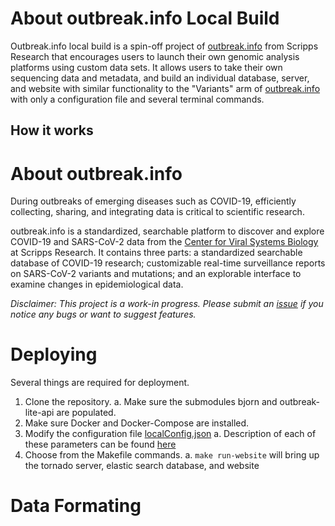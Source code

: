 # About outbreak.info Local Build
Outbreak.info local build is a spin-off project of [outbreak.info](https://outbreak.info/) from Scripps Research that encourages users to launch their own genomic analysis platforms using custom data sets. It allows users to take their own sequencing data and metadata, and build an individual database, server, and website with similar functionality to the "Variants" arm of [outbreak.info](https://outbreak.info/) with only a configuration file and several terminal commands.  

## How it works


# About outbreak.info
During outbreaks of emerging diseases such as COVID-19, efficiently collecting, sharing, and integrating data is critical to scientific research.

outbreak.info is a standardized, searchable platform to discover and explore COVID-19 and SARS-CoV-2 data from the [Center for Viral Systems Biology](http://cvisb.org/) at Scripps Research. It contains three parts: a standardized searchable database of COVID-19 research; customizable real-time surveillance reports on SARS-CoV-2 variants and mutations; and an explorable interface to examine changes in epidemiological data.

*Disclaimer: This project is a work-in progress. Please submit an [issue](https://github.com/SuLab/outbreak.info/issues) if you notice any bugs or want to suggest features.*


# Deploying
Several things are required for deployment.
 
1. Clone the repository.
   a. Make sure the submodules bjorn and outbreak-lite-api are populated.
2. Make sure Docker and Docker-Compose are installed.
3. Modify the configuration file [localConfig.json](https://github.com/andersen-lab/outbreak.info/blob/county_info/web/src/localConfig.json)
   a. Description of each of these parameters can be found [here]()  
4. Choose from the Makefile commands.
   a. `make run-website` will bring up the tornado server, elastic search database, and website
	
# Data Formating 



